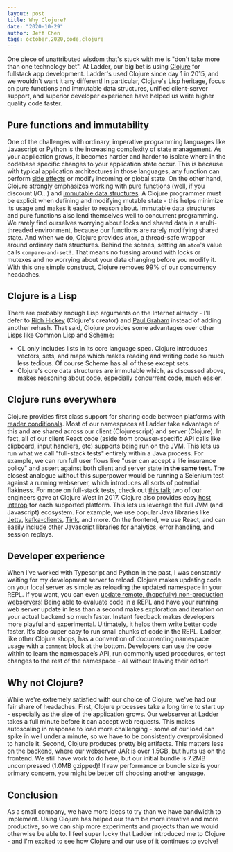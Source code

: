 ```yaml
---
layout: post
title: Why Clojure?
date: "2020-10-29"
author: Jeff Chen
tags: october,2020,code,clojure
---
```


One piece of unattributed wisdom that's stuck with me is "don't take more than one technology bet". At Ladder, our big bet is using [Clojure](https://clojure.org/) for fullstack app development. Ladder's used Clojure since day 1 in 2015, and we wouldn't want it any different! In particular, Clojure's Lisp heritage, focus on pure functions and immutable data structures, unified client-server support, and superior developer experience have helped us write higher quality code faster.

<!-- excerpt -->

## Pure functions and immutability

One of the challenges with ordinary, imperative programming languages like Javascript or Python is the increasing complexity of state management. As your application grows, it becomes harder and harder to isolate where in the codebase specific changes to your application state occur. This is because with typical application architectures in those languages, any function can perform [side effects](https://en.wikipedia.org/wiki/Side_effect_%28computer_science%29) or modify incoming or global state. On the other hand, Clojure strongly emphasizes working with [pure functions](https://en.wikipedia.org/wiki/Pure_function) (well, if you discount I/O...) and [immutable data structures](https://clojure.org/about/state). A Clojure programmer must be explicit when defining and modifying mutable state - this helps minimize its usage and makes it easier to reason about.
Immutable data structures and pure functions also lend themselves well to concurrent programming. We rarely find ourselves worrying about locks and shared data in a multi-threaded environment, because our functions are rarely modifying shared state. And when we do, Clojure provides `atom`, a thread-safe wrapper around ordinary data structures. Behind the scenes, setting an `atom`'s value calls `compare-and-set!`. That means no fussing around with locks or mutexes and no worrying about your data changing before you modify it. With this one simple construct, Clojure removes 99% of our concurrency headaches.

## Clojure is a Lisp

There are probably enough Lisp arguments on the Internet already - I'll defer to [Rich Hickey](https://clojure.org/about/rationale#_lisp_is_a_good_thing) (Clojure's creator) and [Paul Graham](http://www.paulgraham.com/avg.html) instead of adding another rehash. That said, Clojure provides some advantages over other Lisps like Common Lisp and Scheme:

- CL only includes lists in its core language spec. Clojure introduces vectors, sets, and maps which makes reading and writing code so much less tedious. Of course Scheme has all of these except sets.
- Clojure's core data structures are immutable which, as discussed above, makes reasoning about code, especially concurrent code, much easier.

## Clojure runs everywhere

Clojure provides first class support for sharing code between platforms with [reader conditionals](https://clojure.org/guides/reader_conditionals). Most of our namespaces at Ladder take advantage of this and are shared across our client (Clojurescript) and server (Clojure). In fact, all of our client React code (aside from browser-specific API calls like clipboard, input handlers, etc) supports being run on the JVM. This lets us run what we call "full-stack tests" entirely within a Java process. For example, we can run full user flows like "user can accept a life insurance policy" and assert against both client and server state **in the same test**. The closest analogue without this superpower would be running a Selenium test against a running webserver, which introduces all sorts of potential flakiness. For more on full-stack tests, check out [this talk](https://www.youtube.com/watch?v=qijWBPYkRAQ&t=346s) two of our engineers gave at Clojure West in 2017.
Clojure also provides easy [host interop](https://clojure.org/guides/reader_conditionals#_host_interop) for each supported platform. This lets us leverage the full JVM (and Javascript) ecosystem. For example, we use popular Java libraries like [Jetty](https://www.eclipse.org/jetty/), [kafka-clients](https://mvnrepository.com/artifact/org.apache.kafka/kafka-clients), [Tink](https://github.com/google/tink), and more. On the frontend, we use React, and can easily include other Javascript libraries for analytics, error handling, and session replays.

## Developer experience

When I’ve worked with Typescript and Python in the past, I was constantly waiting for my development server to reload. Clojure makes updating code on your local server as simple as reloading the updated namespace in your REPL. If you want, you can even [update remote, (hopefully) non-production webservers](https://github.com/nrepl/nrepl)! Being able to evaluate code in a REPL and have your running web server update in less than a second makes exploration and iteration on your actual backend so much faster. Instant feedback makes developers more playful and experimental. Ultimately, it helps them write better code faster.
It’s also super easy to run small chunks of code in the REPL. Ladder, like other Clojure shops, has a convention of documenting namespace usage with a `comment` block at the bottom. Developers can use the code within to learn the namespace’s API, run commonly used procedures, or test changes to the rest of the namespace - all without leaving their editor!

## Why not Clojure?

While we're extremely satisfied with our choice of Clojure, we've had our fair share of headaches. First, Clojure processes take a long time to start up - especially as the size of the application grows. Our webserver at Ladder takes a full minute before it can accept web requests. This makes autoscaling in response to load more challenging - some of our load can spike in well under a minute, so we have to be consistently overprovisioned to handle it. Second, Clojure produces pretty big artifacts. This matters less on the backend, where our webserver JAR is over 1.5GB, but hurts us on the frontend. We still have work to do here, but our initial bundle is 7.2MB uncompressed (1.0MB gzipped)! If raw performance or bundle size is your primary concern, you might be better off choosing another language.

## Conclusion

As a small company, we have more ideas to try than we have bandwidth to implement. Using Clojure has helped our team be more iterative and more productive, so we can ship more experiments and projects than we would otherwise be able to. I feel super lucky that Ladder introduced me to Clojure - and I'm excited to see how Clojure and our use of it continues to evolve!

